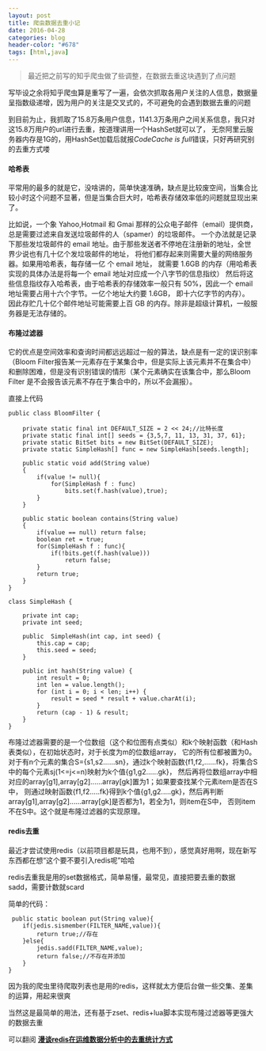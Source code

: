 ```yaml
---
layout: post
title: 爬虫数据去重小记
date: 2016-04-28
categories: blog
header-color: "#678"
tags: [html,java]
---
```

>最近把之前写的知乎爬虫做了些调整，在数据去重这块遇到了点问题

写毕设之余将知乎爬虫算是重写了一遍，会依次抓取各用户关注的人信息，数据量呈指数级递增，因为用户的关注是交叉式的，不可避免的会遇到数据去重的问题

到目前为止，我抓取了15.8万条用户信息，1141.3万条用户之间关系信息，我只对这15.8万用户的url进行去重，按道理讲用一个HashSet就可以了，
无奈阿里云服务器内存是1G的，用HashSet加载后就报*CodeCache is full*错误，只好再研究别的去重方式喽

#### 哈希表

平常用的最多的就是它，没啥讲的，简单快速准确，缺点是比较废空间，当集合比较小时这个问题不显著，但是当集合巨大时，哈希表存储效率低的问题就显现出来了。

比如说，一个象 Yahoo,Hotmail 和 Gmai 那样的公众电子邮件（email）提供商，总是需要过滤来自发送垃圾邮件的人（spamer）的垃圾邮件。
一个办法就是记录下那些发垃圾邮件的 email 地址。由于那些发送者不停地在注册新的地址，全世界少说也有几十亿个发垃圾邮件的地址，
将他们都存起来则需要大量的网络服务器。如果用哈希表，每存储一亿 个 email 地址， 就需要 1.6GB 的内存（用哈希表实现的具体办法是将每一个 email 地址对应成一个八字节的信息指纹）
然后将这些信息指纹存入哈希表，由于哈希表的存储效率一般只有 50%，因此一个 email 地址需要占用十六个字节。一亿个地址大约要 1.6GB， 即十六亿字节的内存）。
因此存贮几十亿个邮件地址可能需要上百 GB 的内存。除非是超级计算机，一般服务器是无法存储的。


#### 布隆过滤器

它的优点是空间效率和查询时间都远远超过一般的算法，缺点是有一定的误识别率（Bloom Filter报告某一元素存在于某集合中，但是实际上该元素并不在集合中）
和删除困难，但是没有识别错误的情形（某个元素确实在该集合中，那么Bloom Filter 是不会报告该元素不存在于集合中的，所以不会漏报）。

直接上代码

	public class BloomFilter {

		private static final int DEFAULT_SIZE = 2 << 24;//比特长度
		private static final int[] seeds = {3,5,7, 11, 13, 31, 37, 61};
		private static BitSet bits = new BitSet(DEFAULT_SIZE);
		private static SimpleHash[] func = new SimpleHash[seeds.length];

		public static void add(String value)
		{
			if(value != null){
				for(SimpleHash f : func)
					bits.set(f.hash(value),true);
			}
		}

		public static boolean contains(String value)
		{
			if(value == null) return false;
			boolean ret = true;
			for(SimpleHash f : func){
				if(!bits.get(f.hash(value)))
					return false;
			}
			return true;
		}
	}

	class SimpleHash {

		private int cap;
		private int seed;

		public  SimpleHash(int cap, int seed) {
			this.cap = cap;
			this.seed = seed;
		}

		public int hash(String value) {
			int result = 0;
			int len = value.length();
			for (int i = 0; i < len; i++) {
				result = seed * result + value.charAt(i);
			}
			return (cap - 1) & result;
		}
	}
	
布隆过滤器需要的是一个位数组（这个和位图有点类似）和k个映射函数（和Hash表类似），在初始状态时，对于长度为m的位数组array，
它的所有位都被置为0。对于有n个元素的集合S={s1,s2......sn}，通过k个映射函数{f1,f2,......fk}，将集合S中的每个元素sj(1<=j<=n)映射为k个值{g1,g2......gk}，
然后再将位数组array中相对应的array[g1],array[g2]......array[gk]置为1；如果要查找某个元素item是否在S中，
则通过映射函数{f1,f2.....fk}得到k个值{g1,g2.....gk}，然后再判断array[g1],array[g2]......array[gk]是否都为1，若全为1，则item在S中，
否则item不在S中。这个就是布隆过滤器的实现原理。

#### redis去重

最近才尝试使用redis（以前项目都是玩具，也用不到），感觉真好用啊，现在新写东西都在想“这个要不要引入redis呢”哈哈

redis去重我是用的set数据格式，简单易懂，最常见，直接把要去重的数据sadd，需要计数就scard

简单的代码：

	 public static boolean put(String value){
        if(jedis.sismember(FILTER_NAME,value)){
            return true;//存在
        }else{
            jedis.sadd(FILTER_NAME,value);
            return false;//不存在并添加
        }
    }
	
因为我的爬虫里待爬取列表也是用的redis，这样就太方便后台做一些交集、差集的运算，用起来很爽

当然这是最简单的用法，还有基于zset、redis+lua脚本实现布隆过滤器等更强大的数据去重

可以翻阅  <a href="http://www.csdn.net/article/a/2016-03-16/15836359" target="_blank"><strong>漫谈redis在运维数据分析中的去重统计方式</strong></a>



